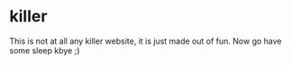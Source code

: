 # killer
This is not at all any killer website, it is just made out of fun. Now go have some sleep kbye ;)
